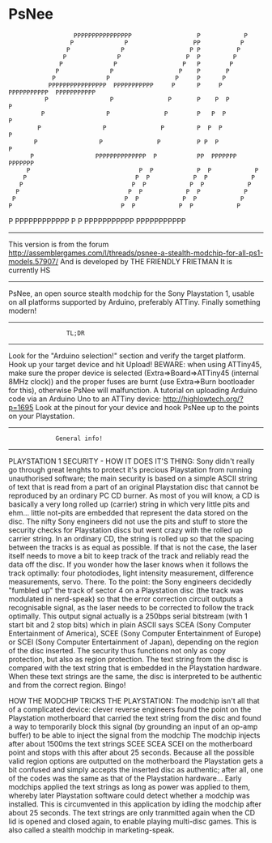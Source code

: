 # PsNee
                      PPPPPPPPPPPPPPPP                  P            P      
                     P              P                  PP           P        
                    P              P                  P P          P        
                   P              P                  P  P         P          
                  P              P                  P   P        P          
                 P              P                  P    P       P            
                P              P                  P     P      P            
               PPPPPPPPPPPPPPPP  PPPPPPPPPPP     P      P     P  PPPPPPPPPPP  PPPPPPPPPPP
              P                 P               P       P    P  P            P
             P                 P               P        P   P  P            P  
            P                 P               P         P  P  P            P  
           P                 P               P          P P  P            P    
          P                 PPPPPPPPPPPPPP  P           PP  PPPPPPP      PPPPPPP    
         P                              P  P            P  P            P      
        P                              P  P            P  P            P      
       P                              P  P            P  P            P        
      P                              P  P            P  P            P        
     P                              P  P            P  P            P      
    P                              P  P            P  P            P        
   P                   PPPPPPPPPPPP  P            P  PPPPPPPPPPP  PPPPPPPPPPP
 
--------------------------------------------------
This version is from the forum  
http://assemblergames.com/l/threads/psnee-a-stealth-modchip-for-all-ps1-models.57907/
And is developed by THE FRIENDLY FRIETMAN
It is currently HS

--------------------------------------------------
PsNee, an open source stealth modchip for the Sony Playstation 1, usable on
all platforms supported by Arduino, preferably ATTiny. Finally something modern!
 
 
--------------------------------------------------
                    TL;DR
--------------------------------------------------
Look for the "Arduino selection!" section and verify the target platform. Hook up your target device and hit Upload!
BEWARE: when using ATTiny45, make sure the proper device is selected (Extra=>Board=>ATTiny45 (internal 8MHz clock))
and the proper fuses are burnt (use Extra=>Burn bootloader for this), otherwise PsNee will malfunction. A tutorial on
uploading Arduino code via an Arduino Uno to an ATTiny device: http://highlowtech.org/?p=1695
Look at the pinout for your device and hook PsNee up to the points on your Playstation.
 
 
--------------------------------------------------
                 General info!
--------------------------------------------------
PLAYSTATION 1 SECURITY - HOW IT DOES IT'S THING:
Sony didn't really go through great lenghts to protect it's precious Playstation
from running unauthorised software; the main security is based on a simple ASCII
string of text that is read from a part of an original Playstation disc that cannot
be reproduced by an ordinary PC CD burner.
As most of you will know, a CD is basically a very long rolled up (carrier) string in which very
little pits and ehm... little not-pits are embedded that represent the data stored on the disc.
The nifty Sony engineers did not use the pits and stuff to store the security checks for
Playstation discs but went crazy with the rolled up carrier string. In an ordinary CD, the
string is rolled up so that the spacing between the tracks is as equal as possible. If that
is not the case, the laser itself needs to move a bit to keep track of the track and
reliably read the data off the disc.
If you wonder how the laser knows when it follows the track optimally: four photodiodes, light
intensity measurement, difference measurements, servo. There.
To the point: the Sony engineers decidedly "fumbled up" the track of sector 4 on a Playstation
disc (the track was modulated in nerd-speak) so that the error correction circuit outputs a
recognisable signal, as the laser needs to be corrected to follow the track optimally.
This output signal actually is a 250bps serial bitstream (with 1 start bit and 2 stop bits) which
in plain ASCII says SCEA (Sony Computer Entertainment of America), SCEE (Sony Computer Entertainment
of Europe) or SCEI (Sony Computer Entertainment of Japan), depending on the region of the disc inserted.
The security thus functions not only as copy protection, but also as region protection.
The text string from the disc is compared with the text string that is embedded in the Playstation
hardware. When these text strings are the same, the disc is interpreted to be authentic and from
the correct region. Bingo!
 
HOW THE MODCHIP TRICKS THE PLAYSTATION:
The modchip isn't all that of a complicated device: clever reverse engineers found the point on the
Playstation motherboard that carried the text string from the disc and found a way to temporarily block
this signal (by grounding an input of an op-amp buffer) to be able to inject the signal from the modchip
The modchip injects after about 1500ms the text strings SCEE SCEA SCEI on the motherboard point and stops
with this after about 25 seconds. Because all the possible valid region options are outputted on the
motherboard the Playstation gets a bit confused and simply accepts the inserted disc as authentic; after all,
one of the codes was the same as that of the Playstation hardware...
Early modchips applied the text strings as long as power was applied to them, whereby later Playstation
software could detect whether a modchip was installed. This is circumvented in this application by idling the
modchip after about 25 seconds. The text strings are only tranmitted again when the CD lid is opened and closed
again, to enable playing multi-disc games. This is also called a stealth modchip in marketing-speak.

